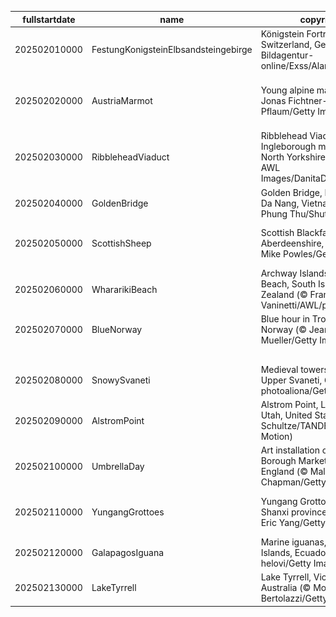 |fullstartdate|name|copyright|title|image|
|--|--|--|--|--|
202502010000|FestungKonigsteinElbsandsteingebirge|Königstein Fortress, Saxon Switzerland, Germany (© Bildagentur-online/Exss/Alamy)|Snow and stone|![](/en-GB/2025/02/202502010000FestungKonigsteinElbsandsteingebirge.jpg)|
202502020000|AustriaMarmot|Young alpine marmot (© Jonas Fichtner-Pflaum/Getty Images)|Marm-velous way to go Altitude attitude|![](/en-GB/2025/02/202502020000AustriaMarmot.jpg)|
202502030000|RibbleheadViaduct|Ribblehead Viaduct and Ingleborough mountain, North Yorkshire, England (© AWL Images/DanitaDelimont.com)|Bridging history, one arch at a time|![](/en-GB/2025/02/202502030000RibbleheadViaduct.jpg)|
202502040000|GoldenBridge|Golden Bridge, Bà Nà Hills, Da Nang, Vietnam (© Hien Phung Thu/Shutterstock)|A walk among the clouds|![](/en-GB/2025/02/202502040000GoldenBridge.jpg)|
202502050000|ScottishSheep|Scottish Blackface sheep, Aberdeenshire, Scotland (© Mike Powles/Getty Images)|Baa, baa, black sheep? No.|![](/en-GB/2025/02/202502050000ScottishSheep.jpg)|
202502060000|WhararikiBeach|Archway Islands, Wharariki Beach, South Island, New Zealand (© Francesco Vaninetti/AWL/plainpicture)|Reflections of a nation's legacy|![](/en-GB/2025/02/202502060000WhararikiBeach.jpg)|
202502070000|BlueNorway|Blue hour in Trondheim, Norway (© Jeanny Mueller/Getty Images)|Stuck in a blue moment|![](/en-GB/2025/02/202502070000BlueNorway.jpg)|
||||![](/en-GB/2025/02/.jpg)|
202502080000|SnowySvaneti|Medieval towers in Mestia, Upper Svaneti, Georgia (© photoaliona/Getty Images)|Frozen in time|![](/en-GB/2025/02/202502080000SnowySvaneti.jpg)|
202502090000|AlstromPoint|Alstrom Point, Lake Powell, Utah, United States (© T.M. Schultze/TANDEM Stills + Motion)|A point worth pondering|![](/en-GB/2025/02/202502090000AlstromPoint.jpg)|
202502100000|UmbrellaDay|Art installation of umbrellas, Borough Market, London, England (© Malcolm P Chapman/Getty Images)|Under my umbrella|![](/en-GB/2025/02/202502100000UmbrellaDay.jpg)|
202502110000|YungangGrottoes|Yungang Grottoes, Datong, Shanxi province, China (© Eric Yang/Getty Images)|The watchful eyes of history|![](/en-GB/2025/02/202502110000YungangGrottoes.jpg)|
202502120000|GalapagosIguana|Marine iguanas, Galápagos Islands, Ecuador (© helovi/Getty Images)|Darwin's blueprint|![](/en-GB/2025/02/202502120000GalapagosIguana.jpg)|
202502130000|LakeTyrrell|Lake Tyrrell, Victoria, Australia (© Monica Bertolazzi/Getty Images)|Salt of the earth|![](/en-GB/2025/02/202502130000LakeTyrrell.jpg)|
